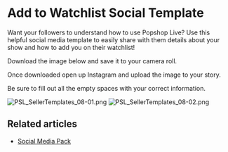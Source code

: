 # Add to Watchlist Social Template

Want your followers to understand how to use Popshop Live? Use this helpful social media template to easily share with them details about your show and how to add you on their watchlist!

Download the image below and save it to your camera roll.

Once downloaded open up Instagram and upload the image to your story.

Be sure to fill out all the empty spaces with your correct information.

![PSL\_SellerTemplates\_08-01.png](https://help.popshop.live/hc/article\_attachments/4405512400281/PSL\_SellerTemplates\_08-01.png) ![PSL\_SellerTemplates\_08-02.png](https://help.popshop.live/hc/article\_attachments/4405505348121/PSL\_SellerTemplates\_08-02.png)

## Related articles

* [Social Media Pack](https://jamble.gitbook.io/popshop-live/marketing/social-media-marketing/general-social-templates/social-media-pack)
